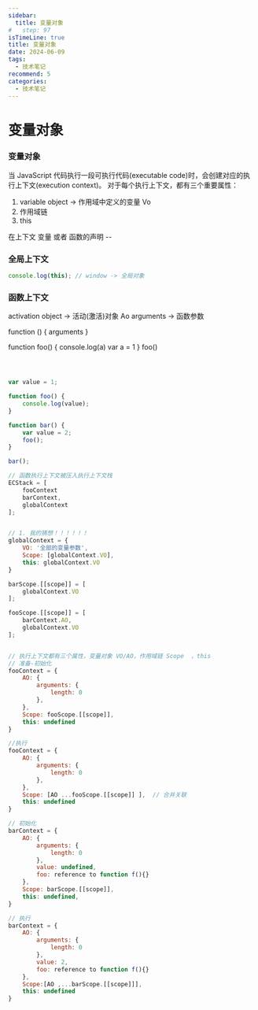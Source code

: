 ```yaml
---
sidebar:
  title: 变量对象
#   step: 97
isTimeLine: true
title: 变量对象
date: 2024-06-09
tags:
  - 技术笔记
recommend: 5
categories:
  - 技术笔记
---
```


# 变量对象

### 变量对象

当 JavaScript 代码执行一段可执行代码(executable code)时，会创建对应的执行上下文(execution context)。
对于每个执行上下文，都有三个重要属性：

1. variable object -> 作用域中定义的变量 Vo
2. 作用域链
3. this

在上下文 变量 或者 函数的声明 --

### 全局上下文

```js
console.log(this); // window -> 全局对象
```

### 函数上下文

activation object -> 活动(激活)对象 Ao
arguments -> 函数参数

function () {
arguments
}

function foo() {
console.log(a)
var a = 1
}
foo()

```js



var value = 1;

function foo() {
    console.log(value);
}

function bar() {
    var value = 2;
    foo();
}

bar();

// 函数执行上下文被压入执行上下文栈
ECStack = [
    fooContext
    barContext,
    globalContext
];


// 1. 我的猜想！！！！！！
globalContext = {
    VO: '全部的变量参数',
    Scope: [globalContext.VO],
    this: globalContext.VO
}

barScope.[[scope]] = [
    globalContext.VO
];

fooScope.[[scope]] = [
    barContext.AO,
    globalContext.VO
];


// 执行上下文都有三个属性，变量对象 VO/AO，作用域链 Scope  ，this
// 准备-初始化
fooContext = {
    AO: {
        arguments: {
            length: 0
        },
    },
    Scope: fooScope.[[scope]],
    this: undefined
}

//执行
fooContext = {
    AO: {
        arguments: {
            length: 0
        },
    },
    Scope: [AO ...fooScope.[[scope]] ],  // 合并关联
    this: undefined
}

// 初始化
barContext = {
    AO: {
        arguments: {
            length: 0
        },
        value: undefined,
        foo: reference to function f(){}
    },
    Scope: barScope.[[scope]],
    this: undefined,
}

// 执行
barContext = {
    AO: {
        arguments: {
            length: 0
        },
        value: 2,
        foo: reference to function f(){}
    },
    Scope:[AO ,...barScope.[[scope]]],
    this: undefined
}

```

